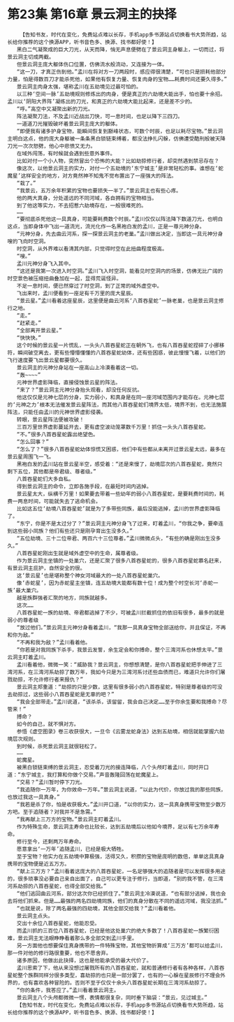 # 第23集 第16章 景云洞主的抉择
        【告知书友，时代在变化，免费站点难以长存，手机app多书源站点切换看书大势所趋，站长给你推荐的这个换源APP，听书音色多、换源、找书都好使！】
       黑白二气凝聚成的巨大刀光，从天而降，悄无声息便劈在了景云洞主身躯上，一切而过，将景云洞主切成两截。
       但景云洞主庞大躯体伤口位置，仿佛流水般流动，又连接为一体。
       “这一刀，才真正伤到他。”孟川在将对方一刀两段时，感应得很清楚，“可也只是损耗他部分力量，怕是得数百刀才能杀死他，如果他有恢复力量、恢复肉身的宝物……耗费时间还要久得多。”
       景云洞主肉身太强，堪称孟川在五劫境见过最可怕的。
       以三种‘空间一脉’五劫境规则修炼出的肉身，便是真正的六劫境大能出手，怕也要十余招。孟川以‘阴阳大界阵’凝练出的刀光，和真正的六劫境大能比起来，还是差不少的。
       “呼。”高空中又凝聚出新的刀光。
       阵法凝聚刀法，不及孟川近战出刀快，可一息时间，也足以降下三四刀。
       一道道刀光摧毁破坏着景云洞主庞大的躯体。
       “即便我有诸多护身宝物，能瞬间恢复到巅峰状态，可数个时辰，也足以耗尽宝物。”景云洞主明白这点，他的庞大身躯被一条条黑白锁链束缚着，都没法挣扎闪躲，仿佛遭受酷刑般被天降刀光一次次怒劈，他心中悲愤又无力。
       在域外闯荡，有时候就会遇到些意外事件。
       比如对付一个小人物，突然冒出个恐怖的大能？比如劫掠修行者，却突然遇到禁忌存在？
       像这次，以他景云洞主的实力，对付一个五劫境的‘东宁城主’是非常轻松的事。谁想在‘蛇魔星’这样安全的地方，对方竟然神不知鬼不觉布置出了一座强大的阵法。
       “栽了。”
       “我景云，五万余年积累的宝物也要损失一半了。”景云洞主也有些心疼。
       他的两大真身，分处遥远的不同河域，各自拥有的宝物相当。
       到了他这等实力，不去招惹六劫境存在，一般很难死的。
       ……
       “要彻底杀死他这一具真身，可能要耗费数个时辰。”孟川仅仅以阵法降下数道刀光，也明白这点，当即身体中飞出一道流光，流光化作一名黑袍白发的孟川，正是一尊元神分身。
       “元神分身，先去曲云河系，探一探景云洞主的老巢。”孟川做出决定，当即这一具元神分身嗖的飞向时空洞。
       时空洞，从外界难以看清其内部，只觉得时空在此扭曲程度极高。
       “嗖。”
       孟川元神分身飞入其中。
       “这还是我第一次进入时空洞。”孟川飞入时空洞，能看见时空洞内的场景，仿佛无比广阔的时空景色被压缩扭曲叠加在一起，显得荒诞怪异。
       不足一息时间，便已然穿过了时空洞，到了正常的域外虚空中。
       飞出来时，孟川便看到一座足有千万里的庞大星辰。
       “景云星。”孟川看着这座星辰，这里便是曲云河系‘八首吞星蛇’一脉老巢，也是景云洞主修行之地。
       “走。”
       “赶紧走。”
       “全部离开景云星。”
       “快快快。”
       这个时候的景云星一片慌乱，一头头八首吞星蛇正在朝外飞，也有八首吞星蛇捏碎了小挪移符，瞬间破空离去，更有些懵懵懂懂的八首吞星蛇幼体，还有些困惑，彼此慢慢飞着，以他们的飞行速度要飞出景云星都要很久。
       景云洞主的元神分身站在一座高山上冷漠看着这一切。
       “轰~~~~”
       元神世界虚影降临，直接侵蚀景云星的阵法。
       “来了？”景云洞主元神分身抬头观看，却没任何反抗。
       他这仅仅是元神七层的分身，实力弱小，和真身是在同一座河域范围内才能存在。元神七层的‘元神之力’根本无法催发景云星阵法，而其他八首吞星蛇们境界太低，境界不到，也无法施展阵法，只能任由孟川的元神世界虚影侵袭。
       转眼，景云星阵法便被攻破！
       三百万里世界虚影蔓延开去，更有虚空波动笼罩数千万里！抓住一头头八首吞星蛇。
       “不。”很多八首吞星蛇露出绝望色。
       “怎么回事？”
       “怎么了？”很多八首吞星蛇幼体惊慌又困惑，他们中有些都从未离开过景云星太远，最多在景云星周围飞一飞。
       黑袍白发的孟川站在景云星半空，感受着：“还是来慢了，劫境层次的八首吞星蛇，竟然只剩下五位，其他都是帝君级、尊者级。”
       八首吞星蛇们大多自私。
       得到景云洞主的命令，立即各施手段，在最短时间内逃掉。
       景云星太大，纵横千万里！如果要去带着一些幼年的弱小八首吞星蛇，是要耗费时间的，耗费一两息时间，可能就失去了逃命机会。
       比如这五位‘劫境八首吞星蛇’就是为了多带些同族，最后没能逃掉，孟川的世界虚影降临了。
       “东宁，你是不是太过分了？”景云洞主元神分身飞了过来，盯着孟川，“你我之争，要牵连到这些弱小同族？他们有些还只是刚孕育出生没多久。”
       “五位劫境、三十二位帝君、两百六十三位尊者。”孟川微微点头，“有些的确是刚出生没多久。”
       八首吞星蛇刚出生就是域外虚空中的生命，属尊者级。
       作为景云洞主坐镇的一处巢穴，还是汇聚了很多八首吞星蛇的，很多八首吞星蛇慕名赶来，有景云洞主庇护，自然安全的很。
       这‘景云星’也是堪称整个神女河域最大的一处八首吞星蛇巢穴。
       像‘赤蛇星’，因为赤蛇星主坐镇，连五劫境大能都有数十位！成为整个时空长河‘赤蛇一族’最大巢穴。
       越是族群强者汇聚的地方，同族就越多。
       这次……
       八首吞星蛇一族的劫境、帝君都逃掉了不少，可被孟川拦截抓住的依旧有很多，最多的就是弱小的尊者级
       “放过他们。”景云洞主元神分身看着孟川，“我那一具真身宝物全部送给你，并且保证，不再和你为敌。”
       “不再和我为敌？”孟川看着他。
       “你若是对我同族下杀手，我景云发誓，余生定会和你搏命，整个三湾河系也休想太平。”景云洞主盯着孟川。
       孟川看着他，微微一笑：“威胁我？景云洞主，你想想清楚，是你八首吞星蛇把手伸进了三湾河系，在三湾河系劫掠了数万年，我如今只是为三湾河系讨还些血债而已，难道只允许你们屠戮劫掠，不允许修行者来报仇？”
       景云洞主郑重道：“劫掠的只是少数，这里有很多弱小的八首吞星蛇，特别是尊者级的可没去劫掠过，这些弱小八首吞星蛇是无辜的吧？”
       “我会全部带走。”孟川说道，“该杀杀，该留留，我会自己决定……至于你余生要和我搏命？尽管来！”
       搏命？
       如今的自己，就不惧对方。
       参悟《虚空图录》卷三收获很大，一旦令《云雾龙蛇身法》达到五劫境，相信就能掌握六劫境层次规则。
       到时候，杀死景云洞主就很轻松了。
       ……
       蛇魔星。
       被黑白锁链束缚的景云洞主，忍受着刀光的接连降临，八个头颅盯着孟川，同时开口道：“东宁城主，我打算和你做个交易。”声音轰隆回荡在蛇魔星上。
       “交易？”孟川暂时停下刀光。
       “我追随你一万年，为你效命一万年。”景云洞主说道，“以此为代价，你放过我的那些同族，也放过我这一具真身。”
       “我若是杀了你，怕是收获极大。”孟川开口道，“以你的实力，这一具真身携带宝物至少数万方吧。至于追随者？对我并不是急需。”
       “我再献上三万方的宝物。”景云洞主盯着孟川。
       作为特殊生命，景云洞主寿命也比较长，达到五劫境后以他如今境界，足以有七万余年寿命。
       修行至今，还剩两万年寿命。
       愿意拿出‘一万年’追随孟川，已经是极大牺牲。
       至于宝物？他实力在五劫境中算极强，活得又久，积攒的宝物是庞明的数倍，单单这具真身携带的宝物便是近五万方。
       “献上三万方？”孟川看着这庞大的八首吞星蛇，一名足够强大的追随者是可以发挥很多用途的，很多琐事没必要自己亲自出面了，自己可以更专注于修行，当即道，“别的我不管，在三湾河系劫掠的八首吞星蛇，也得全部交给我。”
       “他们逃回曲云河系，部分这次你已经抓住了。”景云洞主冷漠说道，“也有部分逃掉，我也会去将他们抓来。但是……最强的两名四劫境同族，他们的真身分散在不同的遥远河域，我没法抓。”
       “也就是说，除了两名最强的四劫境，其他全部交给我？”孟川看着他。
       景云洞主点头。
       交出十余位八首吞星蛇，他能忍受。
       而孟川抓的三百位八首吞星蛇，已经是他这处巢穴的绝大多数了！八首吞星蛇一族繁衍困难，景云洞主无法眼睁睁看着那么多全部交到孟川手里。
       另一方面他也想要保住真身携带的一件特殊宝物，其他宝物折算成‘三万方’都可以给孟川，那一件对他的修行路很重要，他也不愿舍弃。
       诸多原因，他做出此抉择，这也是他能承受的最大代价了。
       孟川思索了下，他从来没想过屠戮所有的八首吞星蛇，就和普通修行者有各种各样，八首吞星蛇整个族群同样分很多类型，喜劫掠的也只是一部分罢了，也有的一心躲在星辰修行不理会外界的，也有喜欢各种冒险的。否则不至于仅仅十余头八首吞星蛇长期在三湾河系劫掠了。
       “你的条件，我答应了。”孟川看着景云洞主。
       景云洞主八个头颅都微微一愣，表情都很复杂，同时垂下脑袋：“景云，见过城主。”
       【告知书友，时代在变化，免费站点难以长存，手机app多书源站点切换看书大势所趋，站长给你推荐的这个换源APP，听书音色多、换源、找书都好使！】